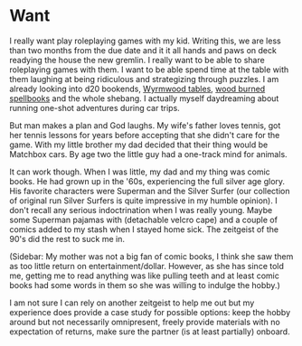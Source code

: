 # Want

I really want play roleplaying games with my kid. Writing this, we are less than two months from the due date and it it all hands and paws on deck readying the house the new gremlin. I really want to be able to share roleplaying games with them. I want to be able spend time at the table with them laughing at being ridiculous and strategizing through puzzles. I am already looking into d20 bookends, [Wyrmwood tables](https://www.kickstarter.com/projects/wyrmwood/modular-gaming-table), [wood burned spellbooks](https://dragonburndesigns.com) and the whole shebang. I actually myself daydreaming about running one-shot adventures during car trips.

But man makes a plan and God laughs. My wife's father loves tennis, got her tennis lessons for years before accepting that she didn't care for the game. With my little brother my dad decided that their thing would be Matchbox cars. By age two the little guy had a one-track mind for animals.

It can work though. When I was little, my dad and my thing was comic books. He had grown up in the '60s, experiencing the full silver age glory. His favorite characters were Superman and the Silver Surfer (our collection of original run Silver Surfers is quite impressive in my humble opinion). I don't recall any serious indoctrination when I was really young. Maybe some Superman pajamas with (detachable velcro cape) and a couple of comics added to my stash when I stayed home sick. The zeitgeist of the 90's did the rest to suck me in.

(Sidebar: My mother was not a big fan of comic books, I think she saw them as too little return on entertainment/dollar. However, as she has since told me, getting me to read anything was like pulling teeth and at least comic books had some words in them so she was willing to indulge the hobby.)

I am not sure I can rely on another zeitgeist to help me out but my experience does provide a case study for possible options: keep the hobby around but not necessarily omnipresent, freely provide materials with no expectation of returns, make sure the partner (is at least partially) onboard.